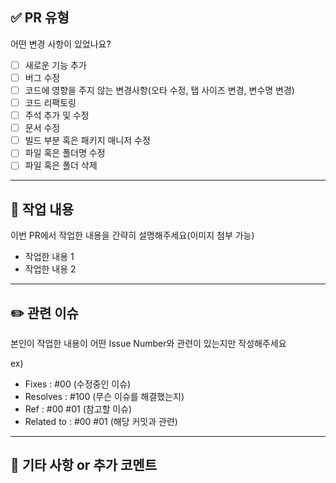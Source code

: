 ## ✅ PR 유형
어떤 변경 사항이 있었나요?

- [ ] 새로운 기능 추가
- [ ] 버그 수정
- [ ] 코드에 영향을 주지 않는 변경사항(오타 수정, 탭 사이즈 변경, 변수명 변경)
- [ ] 코드 리팩토링
- [ ] 주석 추가 및 수정
- [ ] 문서 수정
- [ ] 빌드 부분 혹은 패키지 매니저 수정
- [ ] 파일 혹은 폴더명 수정
- [ ] 파일 혹은 폴더 삭제

---

## 📝 작업 내용
이번 PR에서 작업한 내용을 간략히 설명해주세요(이미지 첨부 가능)

- 작업한 내용 1
- 작업한 내용 2

---

## ✏️ 관련 이슈
본인이 작업한 내용이 어떤 Issue Number와 관련이 있는지만 작성해주세요

ex)
- Fixes : #00 (수정중인 이슈)
- Resolves : #100 (무슨 이슈를 해결했는지)
- Ref : #00 #01 (참고할 이슈)
- Related to : #00 #01 (해당 커밋과 관련)

---

## 🎸 기타 사항 or 추가 코멘트
